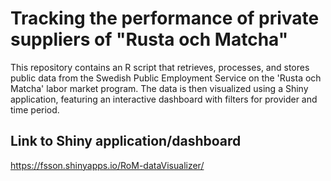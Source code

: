 # Tracking the performance of private suppliers of "Rusta och Matcha"
This repository contains an R script that retrieves, processes, and stores public data from the Swedish Public Employment Service on the 'Rusta och Matcha' labor market program. The data is then visualized using a Shiny application, featuring an interactive dashboard with filters for provider and time period.

## Link to Shiny application/dashboard
https://fsson.shinyapps.io/RoM-dataVisualizer/
